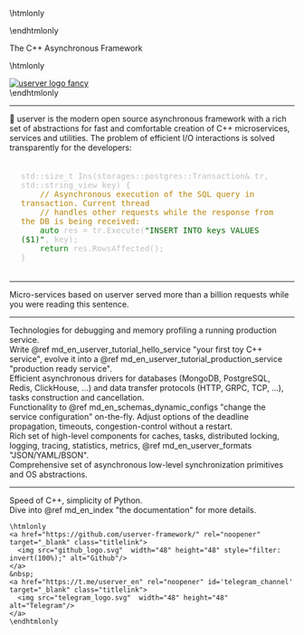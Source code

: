 \htmlonly
<script type="text/javascript">
  document.body.style.backgroundColor = 'black';
  document.getElementById('titlearea').style.display = 'none';
  document.getElementsByClassName('header')[0].style.display = 'none';
</script>
\endhtmlonly

<div class="landing-description">The C++ Asynchronous Framework</div>

\htmlonly
<div class="landing-logo" id='landing_logo_id'>
  <a href="d6/d2f/md_en_index.html"><img src='Stiker-3.svg' alt='userver logo fancy'/></a>
</div>
\endhtmlonly

---

<div class="landing-text">
🐙 userver is the modern open source asynchronous framework with a rich set of abstractions
for fast and comfortable creation of C++ microservices, services and utilities.
The problem of efficient I/O interactions is solved transparently for the
developers:</div>

<div class="landing-text">
<pre style="padding: 20px; color: silver;white-space: pre-wrap; word-wrap: break-word;">
std::size_t Ins(storages::postgres::Transaction& tr, std::string_view key) {
    <span style="color: darkgoldenrod">// Asynchronous execution of the SQL query in transaction. Current thread</span>
    <span style="color: darkgoldenrod">// handles other requests while the response from the DB is being received:</span>
    <span style="color: #008000">auto</span> res = tr.Execute(<span style="color: darkgreen">"INSERT INTO keys VALUES ($1)"</span>, key);
    <span style="color: #008000">return</span> res.RowsAffected();
}
</pre>
</div>

<!--@snippet postgresql/src/storages/postgres/tests/landing_test.cpp  Landing sample1 -->

<!--div class="landing-text"><div class="landing-motto">Fast. Reliable. Yours!</div></div-->

---

<div class="landing-container">
  <div class="landing-intro-center">
      Micro-services based on userver served more than a billion requests while
      you were reading this sentence.
  </div>
</div>

---

<div class="landing-container">
  <div class="landing-intro-left">
      Technologies for debugging and memory profiling a running production
      service.
  </div>
  <div class="landing-intro-right">
      Write @ref md_en_userver_tutorial_hello_service "your first toy C++ service",
      evolve it into a @ref md_en_userver_tutorial_production_service "production ready service".
  </div>
</div>

<div class="landing-container">
  <div class="landing-intro-left">
      Efficient asynchronous drivers for databases (MongoDB, PostgreSQL, Redis, ClickHouse,
      ...) and data transfer protocols (HTTP, GRPC, TCP, ...), tasks
      construction and cancellation.
  </div>
  <div class="landing-intro-right">
      Functionality to @ref md_en_schemas_dynamic_configs "change the service configuration"
      on-the-fly. Adjust options of the deadline propagation, timeouts,
      congestion-control without a restart.
  </div>
</div>

<div class="landing-container">
  <div class="landing-intro-left">
      Rich set of high-level components for caches, tasks, distributed locking,
      logging, tracing, statistics, metrics, @ref md_en_userver_formats "JSON/YAML/BSON".
  </div>
  <div class="landing-intro-right">
      Comprehensive set of asynchronous low-level synchronization primitives
      and OS abstractions.
  </div>
</div>


---
<div class="landing-container">
  <div class="landing-intro-center">
      Speed of C++, simplicity of Python.
  </div>

  <div class="landing-intro-center">
      Dive into @ref md_en_index "the documentation" for more details.
  
    \htmlonly
    <a href="https://github.com/userver-framework/" rel="noopener" target="_blank" class="titlelink">
      <img src="github_logo.svg"  width="48" height="48" style="filter: invert(100%);" alt="Github"/>
    </a>
    &nbsp;
    <a href="https://t.me/userver_en" rel="noopener" id='telegram_channel' target="_blank" class="titlelink">
      <img src="telegram_logo.svg"  width="48" height="48" alt="Telegram"/>
    </a>
    \endhtmlonly
  </div>

</div>
